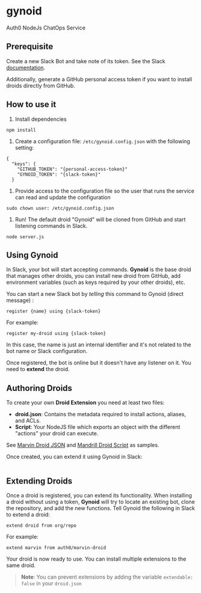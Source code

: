 # gynoid

Auth0 NodeJs ChatOps Service

## Prerequisite

Create a new Slack Bot and take note of its token. See the Slack [documentation](https://api.slack.com/bot-users#how_do_i_create_custom_bot_users_for_my_team).

Additionally, generate a GitHub personal access token if you want to install droids directly from GitHub.

## How to use it

1. Install dependencies

  ```
  npm install
  ```

1. Create a configuration file: `/etc/gynoid.config.json` with the following setting:

  ```
  {
    "keys": {
      "GITHUB_TOKEN": "{personal-access-token}"
      "GYNOID_TOKEN": "{slack-token}"
    }
  ```

1. Provide access to the configuration file so the user that runs the service can read and update the configuration

  ```
  sudo chown user: /etc/gynoid.config.json
  ```

1. Run! The default droid "Gynoid" will be cloned from GitHub and start listening commands in Slack.

  ```
  node server.js
  ```


## Using Gynoid

In Slack, your bot will start accepting commands. **Gynoid** is the base droid that manages other droids, you can install new droid from GitHub, add environment variables (such as keys required by your other droids), etc.

You can start a new Slack bot by _telling_ this command to Gynoid (direct message) :

```
register {name} using {slack-token}
```

For example:

```
register my-droid using {slack-token}
```

In this case, the name is just an internal identifier and it's not related to the bot name or Slack configuration.

Once registered, the bot is online but it doesn't have any listener on it. You need to **extend** the droid.

## Authoring Droids

To create your own **Droid Extension** you need at least two files:

- **droid.json**: Contains the metadata required to install actions, aliases, and ACLs.
- **Script**: Your NodeJS file which exports an object with the different "actions" your droid can execute.

See [Marvin Droid JSON](https://github.com/auth0/marvin-droid/blob/master/droid.json) and [Mandrill Droid Script](https://github.com/auth0/marvin-droid/blob/master/index.js) as samples.

Once created, you can extend it using Gynoid in Slack:

```

```

## Extending Droids

Once a droid is registered, you can extend its functionality. When installing a droid without using a token, **Gynoid** will try to locate an existing bot, clone the repository, and add the new functions. Tell Gynoid the following in Slack to extend a droid:

```
extend droid from org/repo
```

For example:

```
extend marvin from auth0/marvin-droid
```

Your droid is now ready to use. You can install multiple extensions to the same droid.

> **Note**: You can prevent extensions by adding the variable `extendable: false` in your `droid.json`
